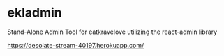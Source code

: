 # ekladmin

Stand-Alone Admin Tool for eatkravelove utilizing the react-admin library

https://desolate-stream-40197.herokuapp.com/

